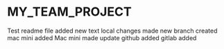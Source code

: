 # MY_TEAM_PROJECT
Test readme file
added new text
local changes made
new branch created
mac mini added
Mac mini made update
github added
gitlab added

